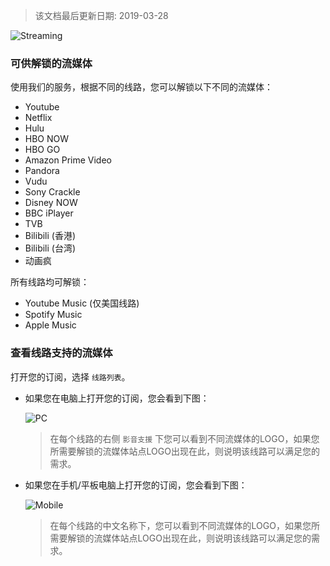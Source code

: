 > 该文档最后更新日期: 2019-03-28

![Streaming](https://img.niconode.xyz/2019032803564760705OEf1tWxfnMwu2VX.jpg)

### 可供解锁的流媒体

使用我们的服务，根据不同的线路，您可以解锁以下不同的流媒体：

- Youtube
- Netflix
- Hulu
- HBO NOW
- HBO GO
- Amazon Prime Video
- Pandora
- Vudu
- Sony Crackle
- Disney NOW
- BBC iPlayer
- TVB
- Bilibili (香港)
- Bilibili (台湾)
- 动画疯

所有线路均可解锁：

- Youtube Music (仅美国线路)
- Spotify Music
- Apple Music

### 查看线路支持的流媒体

打开您的订阅，选择 `线路列表`。

- 如果您在电脑上打开您的订阅，您会看到下图：

	![PC](https://img.niconode.xyz/2019032804052163695QCfpEfsKrz1MCsE.png)

	> 在每个线路的右侧 `影音支援` 下您可以看到不同流媒体的LOGO，如果您所需要解锁的流媒体站点LOGO出现在此，则说明该线路可以满足您的需求。

- 如果您在手机/平板电脑上打开您的订阅，您会看到下图：

	![Mobile](https://img.niconode.xyz/2019032804070822232w8dTv7BlXaul5dL.png)
	
	> 在每个线路的中文名称下，您可以看到不同流媒体的LOGO，如果您所需要解锁的流媒体站点LOGO出现在此，则说明该线路可以满足您的需求。
